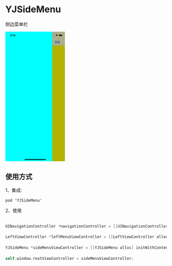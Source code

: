 # YJSideMenu
侧边菜单栏


<div align="left">
<img src="https://github.com/LYajun/YJSideMenu/blob/master/Assets/Shot.png" width ="185.5" height ="406" >

## 使用方式

1、集成:

```
pod 'YJSideMenu'
```

2、使用

```objective-c

UINavigationController *navigationController = [[UINavigationController alloc] initWithRootViewController:[[ViewController alloc] init]];
    
LeftViewController *leftMenuViewController = [[LeftViewController alloc] init];
    
YJSideMenu *sideMenuViewController = [[YJSideMenu alloc] initWithContentViewController:navigationController leftMenuViewController:leftMenuViewController];

self.window.rootViewController = sideMenuViewController;


```